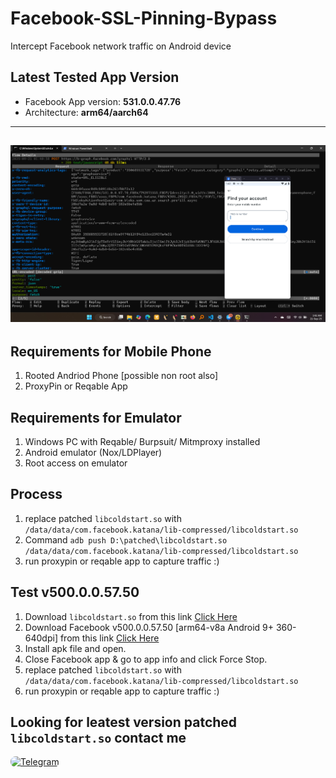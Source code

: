 # Facebook-SSL-Pinning-Bypass
Intercept Facebook network traffic on Android device

## Latest Tested App Version
- Facebook App version: **531.0.0.47.76**
- Architecture: **arm64/aarch64**
---
![headers](https://raw.githubusercontent.com/SHAJON-404/Facebook-SSL-Pinning-Bypass/refs/heads/main/IMAGE/v531.jpg)
---

## Requirements for Mobile Phone
 1. Rooted Andriod Phone [possible non root also]
 2. ProxyPin or Reqable App

## Requirements for Emulator
1. Windows PC with Reqable/ Burpsuit/ Mitmproxy installed  
2. Android emulator (Nox/LDPlayer)  
3. Root access on emulator  

## Process
 1. replace patched `libcoldstart.so` with `/data/data/com.facebook.katana/lib-compressed/libcoldstart.so`
 2. Command  ```adb push D:\patched\libcoldstart.so /data/data/com.facebook.katana/lib-compressed/libcoldstart.so```
 3. run proxypin or reqable app to capture traffic :)

## Test v500.0.0.57.50
 1. Download `libcoldstart.so` from this link [Click Here](https://github.com/SHAJON-404/Facebook-SSL-Pinning-Bypass/tree/main/patched_lib)
 2. Download Facebook v500.0.0.57.50 [arm64-v8a Android 9+ 360-640dpi] from this link [Click Here](https://www.apkmirror.com/apk/facebook-2/facebook/facebook-500-0-0-57-50-release/facebook-500-0-0-57-50-8-android-apk-download/)
 3. Install apk file and open.
 4. Close Facebook app & go to app info and click Force Stop.
 5. replace patched `libcoldstart.so` with `/data/data/com.facebook.katana/lib-compressed/libcoldstart.so`
 6. run proxypin or reqable app to capture traffic :)

## Looking for leatest version patched `libcoldstart.so` contact me
<p align="left">
  <a href="https://t.me/DarknessKing999" target="_blank">
    <img src="https://img.shields.io/badge/💬_Chat_on_Telegram-2CA5E0?style=for-the-badge&logo=telegram&logoColor=white&labelColor=121212&color=26A5E4&logoWidth=20" alt="Telegram" style="border-radius: 8px;"/>
  </a>
</p>
